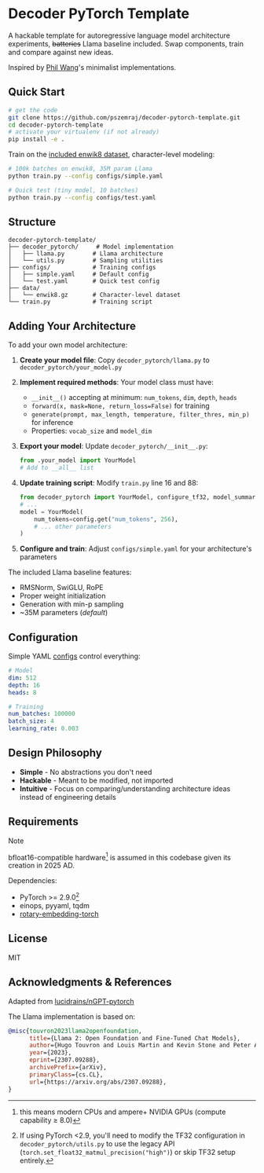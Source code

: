 # Decoder PyTorch Template

A hackable template for autoregressive language model architecture experiments,  ~~batteries~~ Llama baseline included. Swap components, train and compare against new ideas.

Inspired by [Phil Wang](https://github.com/lucidrains)'s minimalist implementations.

## Quick Start

```bash
# get the code
git clone https://github.com/pszemraj/decoder-pytorch-template.git
cd decoder-pytorch-template
# activate your virtualenv (if not already)
pip install -e .
```

Train on the [included enwik8 dataset](data/README.md), character-level modeling:

```bash
# 100k batches on enwik8, 35M param Llama
python train.py --config configs/simple.yaml

# Quick test (tiny model, 10 batches)
python train.py --config configs/test.yaml
```

## Structure

```text
decoder-pytorch-template/
├── decoder_pytorch/     # Model implementation
│   ├── llama.py        # Llama architecture
│   └── utils.py        # Sampling utilities
├── configs/            # Training configs
│   ├── simple.yaml     # Default config
│   └── test.yaml       # Quick test config
├── data/
│   └── enwik8.gz       # Character-level dataset
└── train.py            # Training script
```

## Adding Your Architecture

To add your own model architecture:

1. **Create your model file**: Copy `decoder_pytorch/llama.py` to `decoder_pytorch/your_model.py`

2. **Implement required methods**: Your model class must have:
   - `__init__()` accepting at minimum: `num_tokens`, `dim`, `depth`, `heads`
   - `forward(x, mask=None, return_loss=False)` for training
   - `generate(prompt, max_length, temperature, filter_thres, min_p)` for inference
   - Properties: `vocab_size` and `model_dim`

3. **Export your model**: Update `decoder_pytorch/__init__.py`:

   ```python
   from .your_model import YourModel
   # Add to __all__ list
   ```

4. **Update training script**: Modify `train.py` line 16 and 88:

   ```python
   from decoder_pytorch import YourModel, configure_tf32, model_summary
   # ...
   model = YourModel(
       num_tokens=config.get("num_tokens", 256),
       # ... other parameters
   )
   ```

5. **Configure and train**: Adjust `configs/simple.yaml` for your architecture's parameters

The included Llama baseline features:

- RMSNorm, SwiGLU, RoPE
- Proper weight initialization
- Generation with min-p sampling
- ~35M parameters (_default_)

## Configuration

Simple YAML [configs](configs/) control everything:

```yaml
# Model
dim: 512
depth: 16
heads: 8

# Training
num_batches: 100000
batch_size: 4
learning_rate: 0.003
```

## Design Philosophy

- **Simple** - No abstractions you don't need
- **Hackable** - Meant to be modified, not imported
- **Intuitive** - Focus on comparing/understanding architecture ideas instead of engineering details

## Requirements

> [!NOTE]
> bfloat16-compatible hardware[^1] is assumed in this codebase given its creation in 2025 AD.

[^1]: this means modern CPUs and ampere+ NVIDIA GPUs (compute capability ≥ 8.0)

Dependencies:

- PyTorch >= 2.9.0[^2]
- einops, pyyaml, tqdm
- [rotary-embedding-torch](https://github.com/lucidrains/rotary-embedding-torch)

[^2]: If using PyTorch <2.9, you'll need to modify the TF32 configuration in `decoder_pytorch/utils.py` to use the legacy API (`torch.set_float32_matmul_precision("high")`) or skip TF32 setup entirely.

## License

MIT

## Acknowledgments & References

Adapted from [lucidrains/nGPT-pytorch](https://github.com/lucidrains/nGPT-pytorch)

The Llama implementation is based on:

```bibtex
@misc{touvron2023llama2openfoundation,
      title={Llama 2: Open Foundation and Fine-Tuned Chat Models},
      author={Hugo Touvron and Louis Martin and Kevin Stone and Peter Albert and Amjad Almahairi and Yasmine Babaei and Nikolay Bashlykov and Soumya Batra and Prajjwal Bhargava and Shruti Bhosale and Dan Bikel and Lukas Blecher and Cristian Canton Ferrer and Moya Chen and Guillem Cucurull and David Esiobu and Jude Fernandes and Jeremy Fu and Wenyin Fu and Brian Fuller and Cynthia Gao and Vedanuj Goswami and Naman Goyal and Anthony Hartshorn and Saghar Hosseini and Rui Hou and Hakan Inan and Marcin Kardas and Viktor Kerkez and Madian Khabsa and Isabel Kloumann and Artem Korenev and Punit Singh Koura and Marie-Anne Lachaux and Thibaut Lavril and Jenya Lee and Diana Liskovich and Yinghai Lu and Yuning Mao and Xavier Martinet and Todor Mihaylov and Pushkar Mishra and Igor Molybog and Yixin Nie and Andrew Poulton and Jeremy Reizenstein and Rashi Rungta and Kalyan Saladi and Alan Schelten and Ruan Silva and Eric Michael Smith and Ranjan Subramanian and Xiaoqing Ellen Tan and Binh Tang and Ross Taylor and Adina Williams and Jian Xiang Kuan and Puxin Xu and Zheng Yan and Iliyan Zarov and Yuchen Zhang and Angela Fan and Melanie Kambadur and Sharan Narang and Aurelien Rodriguez and Robert Stojnic and Sergey Edunov and Thomas Scialom},
      year={2023},
      eprint={2307.09288},
      archivePrefix={arXiv},
      primaryClass={cs.CL},
      url={https://arxiv.org/abs/2307.09288},
}
```
